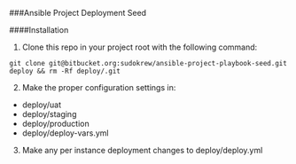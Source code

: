 ###Ansible Project Deployment Seed

####Installation
1. Clone this repo in your project root with the following command:

`git clone git@bitbucket.org:sudokrew/ansible-project-playbook-seed.git deploy && rm -Rf deploy/.git`

2. Make the proper configuration settings in:
  * deploy/uat
  * deploy/staging
  * deploy/production
  * deploy/deploy-vars.yml

3. Make any per instance deployment changes to deploy/deploy.yml